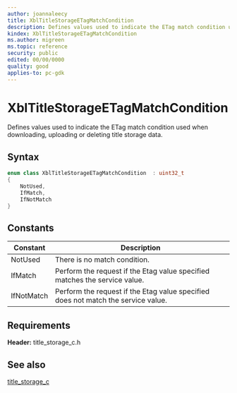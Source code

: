 ```yaml
---
author: joannaleecy
title: XblTitleStorageETagMatchCondition
description: Defines values used to indicate the ETag match condition used when downloading, uploading or deleting title storage data.
kindex: XblTitleStorageETagMatchCondition
ms.author: migreen
ms.topic: reference
security: public
edited: 00/00/0000
quality: good
applies-to: pc-gdk
---
```


# XblTitleStorageETagMatchCondition  

Defines values used to indicate the ETag match condition used when downloading, uploading or deleting title storage data.    

## Syntax  
  
```cpp
enum class XblTitleStorageETagMatchCondition  : uint32_t  
{  
    NotUsed,  
    IfMatch,  
    IfNotMatch  
}  
```  
  
## Constants  
  
| Constant | Description |
| --- | --- |
| NotUsed | There is no match condition. |  
| IfMatch | Perform the request if the Etag value specified matches the service value. |  
| IfNotMatch | Perform the request if the Etag value specified does not match the service value. |  
  
## Requirements  
  
**Header:** title_storage_c.h
  
## See also  
[title_storage_c](../title_storage_c_members.md)  
  
  
